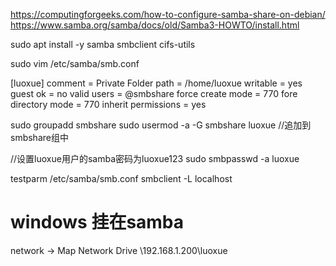 https://computingforgeeks.com/how-to-configure-samba-share-on-debian/
https://www.samba.org/samba/docs/old/Samba3-HOWTO/install.html

sudo apt install -y samba smbclient cifs-utils


sudo vim /etc/samba/smb.conf

[luoxue]
    comment = Private Folder
    path = /home/luoxue
    writable = yes
    guest ok = no
    valid users = @smbshare
    force create mode = 770
    fore directory mode = 770
    inherit permissions = yes

sudo groupadd smbshare
sudo usermod -a -G smbshare luoxue //追加到smbshare组中

//设置luoxue用户的samba密码为luoxue123
sudo smbpasswd -a luoxue


testparm /etc/samba/smb.conf
smbclient -L localhost

# windows 挂在samba

network -> Map Network Drive
\\192.168.1.200\luoxue

